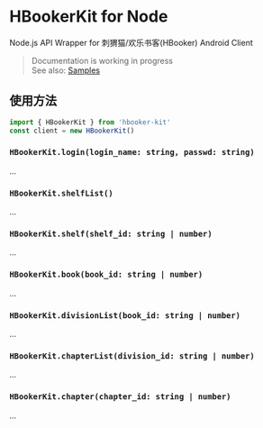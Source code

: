 # HBookerKit for Node

Node.js API Wrapper for 刺猬猫/欢乐书客(HBooker) Android Client

> Documentation is working in progress<br>
> See also: [Samples](./samples/)

## 使用方法

```ts
import { HBookerKit } from 'hbooker-kit'
const client = new HBookerKit()
```

### `HBookerKit.login(login_name: string, passwd: string)`

...

### `HBookerKit.shelfList()`

...

### `HBookerKit.shelf(shelf_id: string | number)`

...

### `HBookerKit.book(book_id: string | number)`

...

### `HBookerKit.divisionList(book_id: string | number)`

...

### `HBookerKit.chapterList(division_id: string | number)`

...

### `HBookerKit.chapter(chapter_id: string | number)`

...
